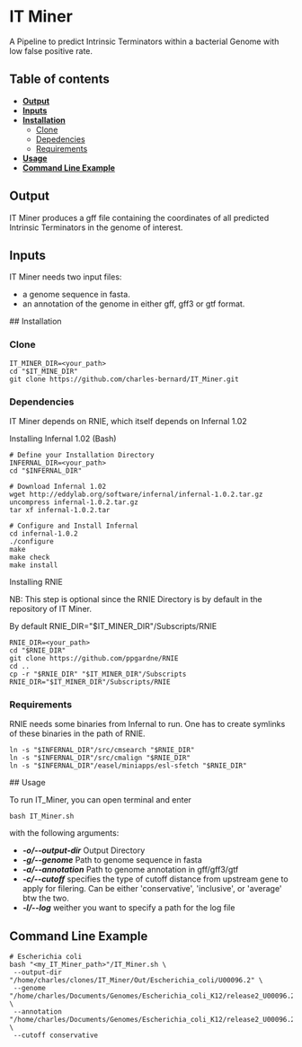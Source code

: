 # IT Miner

A Pipeline to predict Intrinsic Terminators within a bacterial Genome with low false positive rate.

## Table of contents
- [**Output**](#output)
- [**Inputs**](#input)
- [**Installation**](#installation)
	- [Clone](#clone)
	- [Depedencies](#cependencies)
	- [Requirements](#requirements)
- [**Usage**](#usage)
- [**Command Line Example**](#command-line-example)


## Output

IT Miner produces a gff file containing the coordinates of all predicted Intrinsic Terminators in the genome of interest.

## Inputs

IT Miner needs two input files:
 - a genome sequence in fasta.
 - an annotation of the genome in either gff, gff3 or gtf format.

## Installation

### Clone ###

    IT_MINER_DIR=<your_path>
    cd "$IT_MINE_DIR"
    git clone https://github.com/charles-bernard/IT_Miner.git

### Dependencies ###

IT Miner depends on RNIE, which itself depends on Infernal 1.02

Installing Infernal 1.02 (Bash)

    # Define your Installation Directory
    INFERNAL_DIR=<your_path>
    cd "$INFERNAL_DIR"

    # Download Infernal 1.02
    wget http://eddylab.org/software/infernal/infernal-1.0.2.tar.gz
    uncompress infernal-1.0.2.tar.gz
    tar xf infernal-1.0.2.tar

    # Configure and Install Infernal
    cd infernal-1.0.2
    ./configure
    make
    make check
    make install

Installing RNIE

NB: This step is optional since the RNIE Directory is by default
in the repository of IT Miner.

By default RNIE_DIR="$IT_MINER_DIR"/Subscripts/RNIE

    RNIE_DIR=<your_path>
    cd "$RNIE_DIR"
    git clone https://github.com/ppgardne/RNIE
    cd ..
    cp -r "$RNIE_DIR" "$IT_MINER_DIR"/Subscripts 
    RNIE_DIR="$IT_MINER_DIR"/Subscripts/RNIE

### Requirements ###

RNIE needs some binaries from Infernal to run. One has
to create symlinks of these binaries in the path of RNIE.

    ln -s "$INFERNAL_DIR"/src/cmsearch "$RNIE_DIR"
    ln -s "$INFERNAL_DIR"/src/cmalign "$RNIE_DIR"
    ln -s "$INFERNAL_DIR"/easel/miniapps/esl-sfetch "$RNIE_DIR"


## Usage

To run IT_Miner, you can open terminal and enter

    bash IT_Miner.sh

with the following arguments:
* _**-o/--output-dir**_ Output Directory
* _**-g/--genome**_ Path to genome sequence in fasta
* _**-a/--annotation**_ Path to genome annotation in gff/gff3/gtf
* _**-c/--cutoff**_ specifies the type of cutoff distance from upstream gene
to apply for filering. Can be either 'conservative', 'inclusive', or 'average' btw the two.
* _**-l/--log**_ weither you want to specify a path for the log file

## Command Line Example

    # Escherichia coli 
    bash "<my_IT_Miner_path>"/IT_Miner.sh \
     --output-dir "/home/charles/clones/IT_Miner/Out/Escherichia_coli/U00096.2" \
     --genome "/home/charles/Documents/Genomes/Escherichia_coli_K12/release2_U00096.2.fasta" \
     --annotation "/home/charles/Documents/Genomes/Escherichia_coli_K12/release2_U00096.2.gff3" \
     --cutoff conservative
